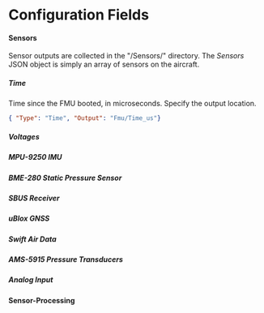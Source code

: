 # Configuration Fields

#### Sensors
Sensor outputs are collected in the "/Sensors/" directory. The _Sensors_ JSON object is simply an array of sensors on the aircraft.

##### Time
Time since the FMU booted, in microseconds. Specify the output location.
``` json
{ "Type": "Time", "Output": "Fmu/Time_us"}
```
##### Voltages

##### MPU-9250 IMU

##### BME-280 Static Pressure Sensor

##### SBUS Receiver

##### uBlox GNSS

##### Swift Air Data

##### AMS-5915 Pressure Transducers

##### Analog Input

#### Sensor-Processing
